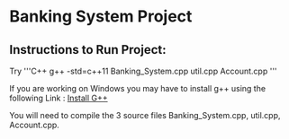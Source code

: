 # Banking System Project

## Instructions to Run Project:

Try 
'''C++
g++ -std=c++11 Banking_System.cpp util.cpp Account.cpp
'''

If you are working on Windows you may have to install g++ using the following Link : [Install G++](http://www.codebind.com/cprogramming/install-mingw-windows-10-gcc/)

You will need to compile the 3 source files Banking_System.cpp, util.cpp, Account.cpp.


